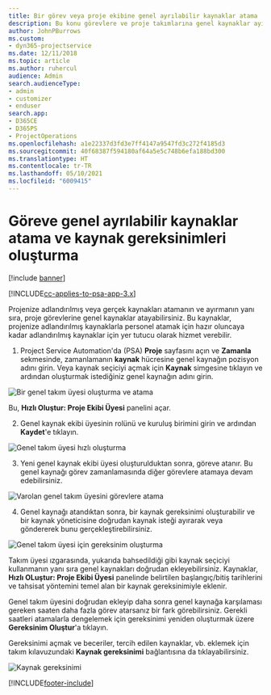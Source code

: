 ```yaml
---
title: Bir görev veya proje ekibine genel ayrılabilir kaynaklar atama
description: Bu konu görevlere ve proje takımlarına genel kaynaklar ayırma hakkında bilgi sağlar.
author: JohnPBurrows
ms.custom:
- dyn365-projectservice
ms.date: 12/11/2018
ms.topic: article
ms.author: ruhercul
audience: Admin
search.audienceType:
- admin
- customizer
- enduser
search.app:
- D365CE
- D365PS
- ProjectOperations
ms.openlocfilehash: a1e22337d3fd3e7ff4147a9547fd3c272f4185d3
ms.sourcegitcommit: 40f68387f594180af64a5e5c748b6efa188bd300
ms.translationtype: HT
ms.contentlocale: tr-TR
ms.lasthandoff: 05/10/2021
ms.locfileid: "6009415"
---
```

# <a name="assign-generic-bookable-resources-to-a-task-and-generate-resource-requirements"></a>Göreve genel ayrılabilir kaynaklar atama ve kaynak gereksinimleri oluşturma 

[!include [banner](../includes/psa-now-project-operations.md)]

[!INCLUDE[cc-applies-to-psa-app-3.x](../includes/cc-applies-to-psa-app-3x.md)]

Projenize adlandırılmış veya gerçek kaynakları atamanın ve ayırmanın yanı sıra, proje görevlerine genel kaynaklar atayabilirsiniz. Bu kaynaklar, projenize adlandırılmış kaynaklarla personel atamak için hazır oluncaya kadar adlandırılmış kaynaklar için yer tutucu olarak hizmet verebilir. 

1. Project Service Automation'da (PSA) **Proje** sayfasını açın ve **Zamanla** sekmesinde, zamanlamanın **kaynak** hücresine genel kaynağın pozisyon adını girin. Veya kaynak seçiciyi açmak için **Kaynak** simgesine tıklayın ve ardından oluşturmak istediğiniz genel kaynağın adını girin.

![Bir genel takım üyesi oluşturma ve atama](media/RM-how-to-9.png)

Bu, **Hızlı Oluştur: Proje Ekibi Üyesi** panelini açar. 

2. Genel kaynak ekibi üyesinin rolünü ve kuruluş birimini girin ve ardından **Kaydet**'e tıklayın.

![Genel takım üyesi hızlı oluşturma](media/RM-how-to-10.png)

3. Yeni genel kaynak ekibi üyesi oluşturulduktan sonra, göreve atanır. Bu genel kaynağı görev zamanlamasında diğer görevlere atamaya devam edebilirsiniz.

![Varolan genel takım üyesini görevlere atama](media/RM-how-to-11.png)

4. Genel kaynağı atandıktan sonra, bir kaynak gereksinimi oluşturabilir ve bir kaynak yöneticisine doğrudan kaynak isteği ayırarak veya göndererek bunu gerçekleştirebilirsiniz.

![Genel takım üyesi için gereksinim oluşturma](media/RM-how-to-12.png)

Takım üyesi ızgarasında, yukarıda bahsedildiği gibi kaynak seçiciyi kullanmanın yanı sıra genel kaynakları doğrudan ekleyebilirsiniz. Kaynaklar, **Hızlı OLuştur: Proje Ekibi Üyesi** panelinde belirtilen başlangıç/bitiş tarihlerini ve tahsisat yöntemini temel alan bir kaynak gereksinimiyle eklenir.

Genel takım üyesini doğrudan ekleyip daha sonra genel kaynağa karşılaması gereken saaten daha fazla görev atarsanız bir fark görebilirsiniz. Gerekli saatleri atamalarla dengelemek için gereksinimi yeniden oluşturmak üzere **Gereksinim Oluştur**'a tıklayın.

Gereksinimi açmak ve beceriler, tercih edilen kaynaklar, vb. eklemek için takım kılavuzundaki **Kaynak gereksinimi** bağlantısına da tıklayabilirsiniz.

![Kaynak gereksinimi](media/RM-how-to-13.png)



[!INCLUDE[footer-include](../includes/footer-banner.md)]